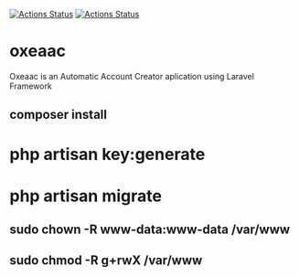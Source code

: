 [![Actions Status](https://github.com/ivenspontes/oxeaac/workflows/Oxeaac/badge.svg)](https://github.com/ivenspontes/oxeaac/actions)
[![Actions Status](https://github.com/ivenspontes/oxeaac/workflows/OxeaacDev/badge.svg)](https://github.com/ivenspontes/oxeaac/actions)
# oxeaac
Oxeaac is an Automatic Account Creator aplication using Laravel Framework

## composer install
# php artisan key:generate

# php artisan migrate

## sudo chown -R www-data:www-data /var/www
## sudo chmod -R g+rwX /var/www 
